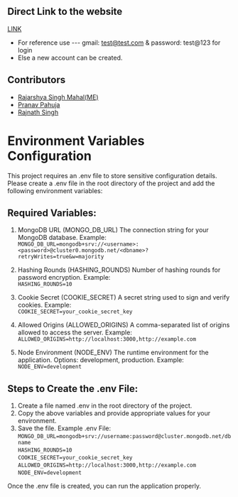 ## Direct Link to the website
[LINK](https://expense-tracker-mu-six-78.vercel.app/)
- For reference use --- gmail: test@test.com & password: test@123 for login
- Else a new account can be created.

## Contributors
- [Rajarshya Singh Mahal(ME)](https://github.com/Raj-6660)
- [Pranav Pahuja](https://github.com/peecode007)
- [Rajnath Singh](https://github.com/EPFPhmiw47mosLJR)


# Environment Variables Configuration
This project requires an .env file to store sensitive configuration details. Please create a .env file in the root directory of the project and add the following environment variables:

## Required Variables:
1. MongoDB URL (MONGO_DB_URL)
The connection string for your MongoDB database. Example:<br>
```MONGO_DB_URL=mongodb+srv://<username>:<password>@cluster0.mongodb.net/<dbname>?retryWrites=true&w=majority```

2. Hashing Rounds (HASHING_ROUNDS)
Number of hashing rounds for password encryption. Example:<br>
```HASHING_ROUNDS=10```

3. Cookie Secret (COOKIE_SECRET)
A secret string used to sign and verify cookies. Example:<br>
```COOKIE_SECRET=your_cookie_secret_key```

4. Allowed Origins (ALLOWED_ORIGINS)
A comma-separated list of origins allowed to access the server. Example:<br>
```ALLOWED_ORIGINS=http://localhost:3000,http://example.com```

5. Node Environment (NODE_ENV)
The runtime environment for the application. Options: development, production. Example:<br>
```NODE_ENV=development```

## Steps to Create the .env File:
1. Create a file named .env in the root directory of the project.
2. Copy the above variables and provide appropriate values for your environment.
3. Save the file.
Example .env File:<br>
```MONGO_DB_URL=mongodb+srv://username:password@cluster.mongodb.net/dbname```<br>
```HASHING_ROUNDS=10```<br>
```COOKIE_SECRET=your_cookie_secret_key```<br>
```ALLOWED_ORIGINS=http://localhost:3000,http://example.com```<br>
```NODE_ENV=development```

Once the .env file is created, you can run the application properly.

